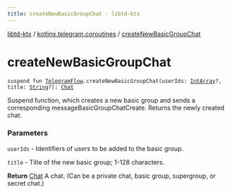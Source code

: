 ```yaml
---
title: createNewBasicGroupChat - libtd-ktx
---
```


[libtd-ktx](../index.html) / [kotlinx.telegram.coroutines](index.html) / [createNewBasicGroupChat](./create-new-basic-group-chat.html)

# createNewBasicGroupChat

`suspend fun `[`TelegramFlow`](../kotlinx.telegram.core/-telegram-flow/index.html)`.createNewBasicGroupChat(userIds: `[`IntArray`](https://kotlinlang.org/api/latest/jvm/stdlib/kotlin/-int-array/index.html)`?, title: `[`String`](https://kotlinlang.org/api/latest/jvm/stdlib/kotlin/-string/index.html)`?): `[`Chat`](https://tdlibx.github.io/td/docs/org/drinkless/td/libcore/telegram/TdApi/Chat.html)

Suspend function, which creates a new basic group and sends a corresponding
messageBasicGroupChatCreate. Returns the newly created chat.

### Parameters

`userIds` - Identifiers of users to be added to the basic group.

`title` - Title of the new basic group; 1-128 characters.

**Return**
[Chat](https://tdlibx.github.io/td/docs/org/drinkless/td/libcore/telegram/TdApi/Chat.html) A chat. (Can be a private chat, basic group, supergroup, or secret chat.)

